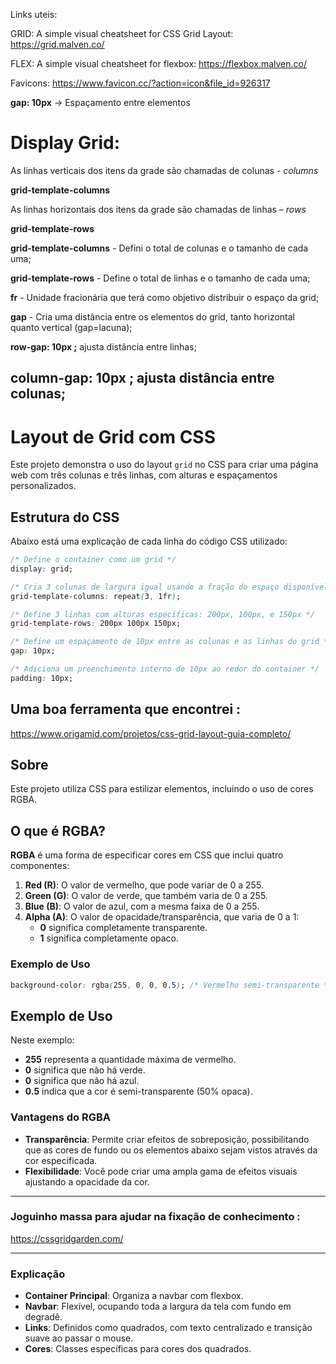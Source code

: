 Links uteis: 

GRID: A simple visual cheatsheet for CSS Grid Layout:
https://grid.malven.co/


FLEX: A simple visual cheatsheet for flexbox:
https://flexbox.malven.co/

Favicons: 
https://www.favicon.cc/?action=icon&file_id=926317


**gap: 10px** -> Espaçamento entre elementos

# Display Grid:

As linhas verticais dos itens da grade são chamadas de 
colunas - *columns*

**grid-template-columns**

As linhas horizontais dos itens da 
grade são chamadas de linhas – *rows*

**grid-template-rows**

**grid-template-columns** - Defini o total de colunas e o tamanho de cada uma;

**grid-template-rows** - Define o total de linhas e o tamanho de cada uma;

**fr** - Unidade fracionária que terá como objetivo distribuir o espaço da grid;

**gap** - Cria uma distância entre os elementos do grid, tanto horizontal quanto vertical (gap=lacuna);

**row-gap: 10px ;** ajusta distância entre linhas;

**column-gap: 10px** ; ajusta distância entre colunas;
---

# Layout de Grid com CSS

Este projeto demonstra o uso do layout `grid` no CSS para criar uma página web com três colunas e três linhas, com alturas e espaçamentos personalizados.

## Estrutura do CSS

Abaixo está uma explicação de cada linha do código CSS utilizado:

```css
/* Define o container como um grid */
display: grid;

/* Cria 3 colunas de largura igual usando a fração do espaço disponível (1fr) */
grid-template-columns: repeat(3, 1fr);

/* Define 3 linhas com alturas específicas: 200px, 100px, e 150px */
grid-template-rows: 200px 100px 150px;

/* Define um espaçamento de 10px entre as colunas e as linhas do grid */
gap: 10px;

/* Adiciona um preenchimento interno de 10px ao redor do container */
padding: 10px;

```
## Uma boa ferramenta que encontrei :

https://www.origamid.com/projetos/css-grid-layout-guia-completo/



## Sobre

Este projeto utiliza CSS para estilizar elementos, incluindo o uso de cores RGBA.

## O que é RGBA?

**RGBA** é uma forma de especificar cores em CSS que inclui quatro componentes:

1. **Red (R)**: O valor de vermelho, que pode variar de 0 a 255.
2. **Green (G)**: O valor de verde, que também varia de 0 a 255.
3. **Blue (B)**: O valor de azul, com a mesma faixa de 0 a 255.
4. **Alpha (A)**: O valor de opacidade/transparência, que varia de 0 a 1:
   - **0** significa completamente transparente.
   - **1** significa completamente opaco.

### Exemplo de Uso

```css
background-color: rgba(255, 0, 0, 0.5); /* Vermelho semi-transparente */
```
## Exemplo de Uso

Neste exemplo:

- **255** representa a quantidade máxima de vermelho.
- **0** significa que não há verde.
- **0** significa que não há azul.
- **0.5** indica que a cor é semi-transparente (50% opaca).

### Vantagens do RGBA
- **Transparência**: Permite criar efeitos de sobreposição, possibilitando que as cores de fundo ou os elementos abaixo sejam vistos através da cor especificada.
- **Flexibilidade**: Você pode criar uma ampla gama de efeitos visuais ajustando a opacidade da cor.
---
### Joguinho massa para ajudar na fixação de conhecimento :

https://cssgridgarden.com/

---

### Explicação

- **Container Principal**: Organiza a navbar com flexbox.
- **Navbar**: Flexível, ocupando toda a largura da tela com fundo em degradê.
- **Links**: Definidos como quadrados, com texto centralizado e transição suave ao passar o mouse.
- **Cores**: Classes específicas para cores dos quadrados.

